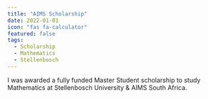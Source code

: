 ```yaml
---
title: "AIMS Scholarship"
date: 2022-01-01
icon: "fas fa-calculator"
featured: false
tags:
  - Scholarship
  - Mathematics
  - Stellenbosch
---
```


I was awarded a fully funded Master Student scholarship to study Mathematics at Stellenbosch University & AIMS South Africa.